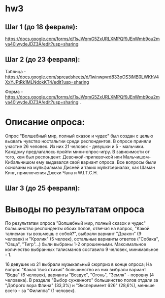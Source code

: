 # hw3
## Шаг 1 (до 18 февраля):  
https://docs.google.com/forms/d/1sJWqmG5ZxURLXMPQf9JEnWmb9ou2mya40lwydeJDZ3A/edit?usp=sharing
## Шаг 2 (до 23 февраля):  
Таблица - https://docs.google.com/spreadsheets/d/1winwpvrd833pOS3iMB0LWKhV4XxYJPtRk1MLNdokKT4/edit?usp=sharing

Форма - https://docs.google.com/forms/d/1sJWqmG5ZxURLXMPQf9JEnWmb9ou2mya40lwydeJDZ3A/edit?usp=sharing . 

# Описание опроса: 
Опрос "Волшебный мир, полный сказок и чудес" был создан с целью вызвать чувство ностальгии среди респондентов. В опросе приняли участие 26 человек. Из них 21 человек - девушки и 5 - мальчики. Каждому предлагалось пройти мини-опрос-игру. В зависимости от того, кем был респондент: Девочкой-припевочкой или Мальчишом-Кибальчишом ему выдавался свой вариант опроса. Все вопросы были основаны на мульфильмах Дисней и таких мультсериалах, как Шаман Кинг, приключения Джеки Чана и W.I.T.C.H. 

## Шаг 3 (до 25 февраля):

# Выводы по результатам опроса
По результатам опроса "Волшебный мир, полный сказок и чудес" большинство респонденты обоих полов, отвечая на вопрос, "Какой талисман ты возьмешь с собой?", выбрали вариант "Дракон" (9 человек) и "Кролик" (5 челоек), остальные варианты ответов ("Собака", "Овца", "Тигр"...) были выбраны 1-2 опрошенными. Максимальное количество выбранных талисманов составило 9 человек, минимальное - 1. 

16 девушек из 21 выбрали музыкальный сюрприз в конце опроса; На вопрос "Какая твоя стихия" большинство из них выбрали вариант "Вода" (6 человек), варианты "Воздух", "Огонь", "Земля" - поровну (4 человека). В разделе "Выбор суженного" большинство полов отдали за "Доброго вора Флина" (33,3%) и "Эксперимент 626" (28,6%), меньше всего - за "Филиппа" (1 человек). 
